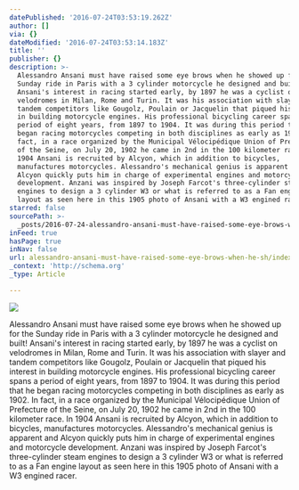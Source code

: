 ```yaml
---
datePublished: '2016-07-24T03:53:19.262Z'
author: []
via: {}
dateModified: '2016-07-24T03:53:14.183Z'
title: ''
publisher: {}
description: >-
  Alessandro Ansani must have raised some eye brows when he showed up for the
  Sunday ride in Paris with a 3 cylinder motorcycle he designed and built!
  Ansani's interest in racing started early, by 1897 he was a cyclist on
  velodromes in Milan, Rome and Turin. It was his association with slayer and
  tandem competitors like Gougolz, Poulain or Jacquelin that piqued his interest
  in building motorcycle engines. His professional bicycling career spans a
  period of eight years, from 1897 to 1904. It was during this period that he
  began racing motorcycles competing in both disciplines as early as 1902. In
  fact, in a race organized by the Municipal Vélocipédique Union of Prefecture
  of the Seine, on July 20, 1902 he came in 2nd in the 100 kilometer race. In
  1904 Ansani is recruited by Alcyon, which in addition to bicycles,
  manufactures motorcycles. Alessandro's mechanical genius is apparent and
  Alcyon quickly puts him in charge of experimental engines and motorcycle
  development. Anzani was inspired by Joseph Farcot's three-cylinder steam
  engines to design a 3 cylinder W3 or what is referred to as a Fan engine
  layout as seen here in this 1905 photo of Ansani with a W3 engined racer.
starred: false
sourcePath: >-
  _posts/2016-07-24-alessandro-ansani-must-have-raised-some-eye-brows-when-he-sh.md
inFeed: true
hasPage: true
inNav: false
url: alessandro-ansani-must-have-raised-some-eye-brows-when-he-sh/index.html
_context: 'http://schema.org'
_type: Article

---
```

![](https://the-grid-user-content.s3-us-west-2.amazonaws.com/75ca41b8-4381-4ed0-9c68-4e2e383890c2.jpg)

Alessandro Ansani must have raised some eye brows when he showed up for the Sunday ride in Paris with a 3 cylinder motorcycle he designed and built! Ansani's interest in racing started early, by 1897 he was a cyclist on velodromes in Milan, Rome and Turin. It was his association with slayer and tandem competitors like Gougolz, Poulain or Jacquelin that piqued his interest in building motorcycle engines. His professional bicycling career spans a period of eight years, from 1897 to 1904\. It was during this period that he began racing motorcycles competing in both disciplines as early as 1902\. In fact, in a race organized by the Municipal Vélocipédique Union of Prefecture of the Seine, on July 20, 1902 he came in 2nd in the 100 kilometer race. In 1904 Ansani is recruited by Alcyon, which in addition to bicycles, manufactures motorcycles. Alessandro's mechanical genius is apparent and Alcyon quickly puts him in charge of experimental engines and motorcycle development. Anzani was inspired by Joseph Farcot's three-cylinder steam engines to design a 3 cylinder W3 or what is referred to as a Fan engine layout as seen here in this 1905 photo of Ansani with a W3 engined racer.